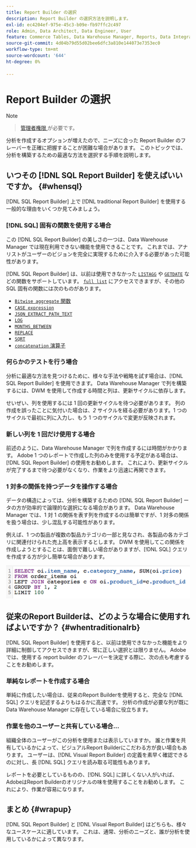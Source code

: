 ```yaml
---
title: Report Builder の選択
description: Report Builder の選択方法を説明します。
exl-id: ec4204ef-975e-45c3-b09e-fb97ffc2c497
role: Admin, Data Architect, Data Engineer, User
feature: Commerce Tables, Data Warehouse Manager, Reports, Data Integration
source-git-commit: 4d04b79d55d02bee6dfc3a810e144073e7353ec0
workflow-type: tm+mt
source-wordcount: '644'
ht-degree: 0%

---
```


# Report Builder の選択

>[!NOTE]
>>[ 管理者権限 ](../../administrator/user-management/user-management.md) が必要です。

分析を作成するオプションが増えたので、ニーズに合った Report Builder のフレーバーを正確に把握することが困難な場合があります。 このトピックでは、分析を構築するための最適な方法を選択する手順を説明します。

## いつその [!DNL SQL Report Builder] を使えばいいですか。 {#whensql}

[!DNL SQL Report Builder] 上で [!DNL traditional Report Builder] を使用する一般的な理由をいくつか見てみましょう。

### [!DNL SQL] 固有の関数を使用する場合

この [!DNL SQL Report Builder] の美しさの一つは、Data Warehouse Manager では現在利用できない機能を使用できることです。 これまでは、アナリストがユーザーのビジョンを完全に実現するために介入する必要があった可能性があります。

[!DNL SQL Report Builder] は、以前は使用できなかった [`LISTAGG`](https://docs.aws.amazon.com/redshift/latest/dg/r_LISTAGG.html) や [`GETDATE`](https://docs.aws.amazon.com/redshift/latest/dg/r_GETDATE.html) などの関数をサポートしています。 [`full list`](https://docs.aws.amazon.com/redshift/latest/dg/c_SQL_functions.html) にアクセスできますが、その他の SQL 固有の関数には次のものがあります。

* [`Bitwise aggregate` 関数 ](https://docs.aws.amazon.com/redshift/latest/dg/c_bitwise_aggregate_functions.html)
* [`CASE expression`](https://docs.aws.amazon.com/redshift/latest/dg/r_CASE_function.html)
* [`JSON_EXTRACT_PATH_TEXT`](https://docs.aws.amazon.com/redshift/latest/dg/JSON_EXTRACT_PATH_TEXT.html)
* [`LOG`](https://docs.aws.amazon.com/redshift/latest/dg/r_LOG.html)
* [`MONTHS_BETWEEN`](https://docs.aws.amazon.com/redshift/latest/dg/r_MONTHS_BETWEEN_function.html)
* [`REPLACE`](https://docs.aws.amazon.com/redshift/latest/dg/r_REPLACE.html)
* [`SQRT`](https://docs.aws.amazon.com/redshift/latest/dg/r_SQRT.html)
* [`concatenation` 演算子 ](https://docs.aws.amazon.com/redshift/latest/dg/r_concat_op.html)

### 何らかのテストを行う場合

分析に最適な方法を見つけるために、様々な手法や戦略を試す場合は、[!DNL SQL Report Builder] を使用できます。 Data Warehouse Manager で列を構築するには、DWM を使用して作成する時間と列は、更新サイクルに依存します。

せいぜい、列を使用するには 1 回の更新サイクルを待つ必要があります。 列の作成を誤ったことに気付いた場合は、*2* サイクルを経る必要があります。1 つのサイクルで最初に列に入力し、もう 1 つのサイクルで変更が反映されます。

### 新しい列を 1 回だけ使用する場合

前述のように、Data Warehouse Manager で列を作成するには時間がかかります。 Adobe 1 つのレポートで作成した列のみを使用する予定がある場合は、[!DNL SQL Report Builder] の使用をお勧めします。 これにより、更新サイクルが完了するまで待つ必要がなくなり、作業をより迅速に再開できます。

### 1 対多の関係を持つデータを操作する場合

データの構造によっては、分析を構築するための [!DNL SQL Report Builder] ータの方が効率的で論理的な選択になる場合があります。 Data Warehouse Manager では、1 対 1 の関係を表す列を作成するのは簡単ですが、1 対多の関係を扱う場合は、少し混乱する可能性があります。

例えば、1 つの製品が複数の製品カテゴリの一部と見なされ、各製品の各カテゴリに関連付けられた売上高を表示するとします。 DWM を使用してこの関係を作成しようとすることは、面倒で難しい場合がありますが、[!DNL SQL] クエリを作成する方が少し簡単な場合があります。

![1 対多の関係を持つ製品カテゴリ別の売上高を示す SQL クエリ ](../../assets/When_should_I_use_the_RB_2.png)

## 従来のReport Builderは、どのような場合に使用すればよいですか？ {#whentraditionalrb}

[!DNL SQL Report Builder] を使用すると、以前は使用できなかった機能をより詳細に制御してアクセスできますが、常に正しい選択とは限りません。 Adobeでは、使用する report builder のフレーバーを決定する際に、次の点も考慮することをお勧めします。

### 単純なレポートを作成する場合

単純に作成したい場合は、従来のReport Builderを使用すると、完全な [!DNL SQL] クエリを記述するよりもはるかに高速です。 分析の作成が必要な列が既にData Warehouse Manager に存在している場合に役立ちます。

### 作業を他のユーザーと共有している場合…

組織全体のユーザーがこの分析を使用または表示していますか。 誰と作業を共有しているかによって、ビジュアルReport Builderにこだわる方が良い場合もあります。 ユーザーは、[!DNL Visual Report Builder] の定義を素早く確認できるのに対し、長 [!DNL SQL] クエリを読み取る可能性もあります。

レポートを必要としているものの、[!DNL SQL] に詳しくない人がいれば、AdobeはReport Builderのオリジナルの味を使用することをお勧めします。 これにより、作業が容易になります。

## まとめ {#wrapup}

[!DNL SQL Report Builder] と [!DNL Visual Report Builder] はどちらも、様々なユースケースに適しています。 これは、通常、分析のニーズと、誰が分析を使用しているかによって異なります。
